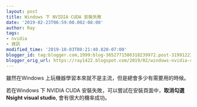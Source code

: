 ```yaml
---
layout: post
title: Windows 下 NVIDIA CUDA 安裝失敗
date: '2019-02-23T06:59:00.002-08:00'
author: Ray
tags:
- nvidia
- 資訊
modified_time: '2019-10-03T08:21:40.820-07:00'
blogger_id: tag:blogger.com,1999:blog-3652771586318239972.post-3199122336780883796
blogger_orig_url: https://ray1422.blogspot.com/2019/02/windows-nvidia-cuda.html
---
```


雖然在Windows 上玩機器學習本來就不是主流，但是總會多少有需要用的時候。

若在Windows 下 NVIDIA CUDA 安裝失敗，可以嘗試在安裝頁面中，<b>取消勾選Nsight visual studio</b>, 會有很大的機率成功。